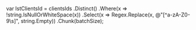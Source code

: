 var lstClientsId = clientsIds
    .Distinct()
    .Where(x => !string.IsNullOrWhiteSpace(x))
    .Select(x => Regex.Replace(x, @"[^a-zA-Z0-9\s]", string.Empty))
    .Chunk(batchSize);
